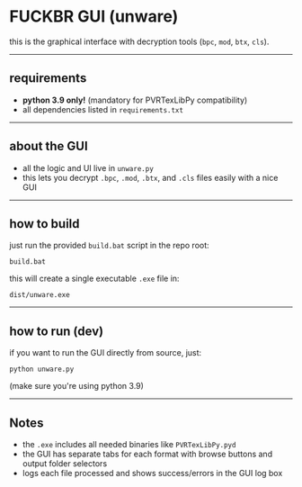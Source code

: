 # FUCKBR GUI (unware)

this is the graphical interface with decryption tools (`bpc`, `mod`, `btx`, `cls`).

---

## requirements

- **python 3.9 only!** (mandatory for PVRTexLibPy compatibility)  
- all dependencies listed in `requirements.txt`

---

## about the GUI

- all the logic and UI live in `unware.py`  
- this lets you decrypt `.bpc`, `.mod`, `.btx`, and `.cls` files easily with a nice GUI

---

## how to build

just run the provided `build.bat` script in the repo root:

`build.bat`

this will create a single executable `.exe` file in:

`dist/unware.exe`

---

## how to run (dev)

if you want to run the GUI directly from source, just:

`python unware.py`

(make sure you're using python 3.9)

---

## Notes

- the `.exe` includes all needed binaries like `PVRTexLibPy.pyd` 
- the GUI has separate tabs for each format with browse buttons and output folder selectors  
- logs each file processed and shows success/errors in the GUI log box  